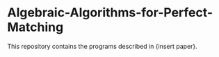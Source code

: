 # Algebraic-Algorithms-for-Perfect-Matching
This repository contains the programs described in {insert paper}.
